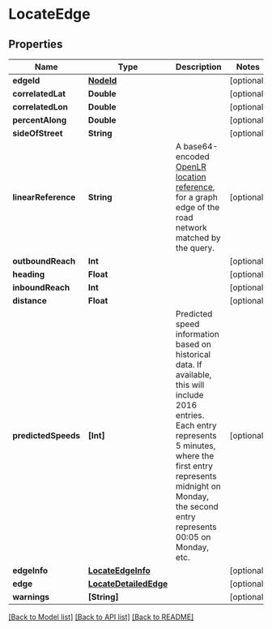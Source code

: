 # LocateEdge

## Properties
Name | Type | Description | Notes
------------ | ------------- | ------------- | -------------
**edgeId** | [**NodeId**](NodeId.md) |  | [optional] 
**correlatedLat** | **Double** |  | [optional] 
**correlatedLon** | **Double** |  | [optional] 
**percentAlong** | **Double** |  | [optional] 
**sideOfStreet** | **String** |  | [optional] 
**linearReference** | **String** | A base64-encoded [OpenLR location reference](https://www.openlr-association.com/fileadmin/user_upload/openlr-whitepaper_v1.5.pdf), for a graph edge of the road network matched by the query. | [optional] 
**outboundReach** | **Int** |  | [optional] 
**heading** | **Float** |  | [optional] 
**inboundReach** | **Int** |  | [optional] 
**distance** | **Float** |  | [optional] 
**predictedSpeeds** | **[Int]** | Predicted speed information based on historical data. If available, this will include 2016 entries. Each entry represents 5 minutes, where the first entry represents midnight on Monday, the second entry represents 00:05 on Monday, etc. | [optional] 
**edgeInfo** | [**LocateEdgeInfo**](LocateEdgeInfo.md) |  | [optional] 
**edge** | [**LocateDetailedEdge**](LocateDetailedEdge.md) |  | [optional] 
**warnings** | **[String]** |  | [optional] 

[[Back to Model list]](../README.md#documentation-for-models) [[Back to API list]](../README.md#documentation-for-api-endpoints) [[Back to README]](../README.md)


